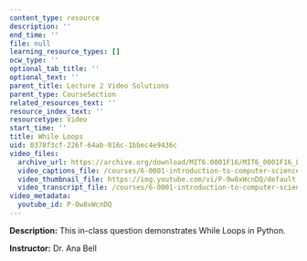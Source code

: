 ```yaml
---
content_type: resource
description: ''
end_time: ''
file: null
learning_resource_types: []
ocw_type: ''
optional_tab_title: ''
optional_text: ''
parent_title: Lecture 2 Video Solutions
parent_type: CourseSection
related_resources_text: ''
resource_index_text: ''
resourcetype: Video
start_time: ''
title: While Loops
uid: 0378f3cf-226f-64ab-016c-1bbec4e9436c
video_files:
  archive_url: https://archive.org/download/MIT6.0001F16/MIT6_0001F16_Lecture_02_exercise_04_300k.mp4
  video_captions_file: /courses/6-0001-introduction-to-computer-science-and-programming-in-python-fall-2016/afbb6ed7dc095a0c92f5873fd06c49a4_P-0w8xWcnDQ.vtt
  video_thumbnail_file: https://img.youtube.com/vi/P-0w8xWcnDQ/default.jpg
  video_transcript_file: /courses/6-0001-introduction-to-computer-science-and-programming-in-python-fall-2016/13f7b896c7548549ae4d5e8f2c5c20b6_P-0w8xWcnDQ.pdf
video_metadata:
  youtube_id: P-0w8xWcnDQ
---
```


**Description:** This in-class question demonstrates While Loops in Python.

**Instructor:** Dr. Ana Bell

